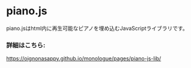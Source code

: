 # piano.js
piano.jsはhtml内に再生可能なピアノを埋め込むJavaScriptライブラリです。
### 詳細はこちら:
https://oignonasappy.github.io/monologue/pages/piano-js-lib/
